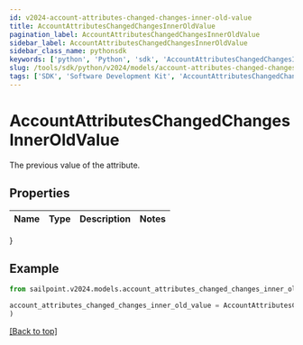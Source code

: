 ```yaml
---
id: v2024-account-attributes-changed-changes-inner-old-value
title: AccountAttributesChangedChangesInnerOldValue
pagination_label: AccountAttributesChangedChangesInnerOldValue
sidebar_label: AccountAttributesChangedChangesInnerOldValue
sidebar_class_name: pythonsdk
keywords: ['python', 'Python', 'sdk', 'AccountAttributesChangedChangesInnerOldValue', 'V2024AccountAttributesChangedChangesInnerOldValue'] 
slug: /tools/sdk/python/v2024/models/account-attributes-changed-changes-inner-old-value
tags: ['SDK', 'Software Development Kit', 'AccountAttributesChangedChangesInnerOldValue', 'V2024AccountAttributesChangedChangesInnerOldValue']
---
```


# AccountAttributesChangedChangesInnerOldValue

The previous value of the attribute.

## Properties

Name | Type | Description | Notes
------------ | ------------- | ------------- | -------------
}

## Example

```python
from sailpoint.v2024.models.account_attributes_changed_changes_inner_old_value import AccountAttributesChangedChangesInnerOldValue

account_attributes_changed_changes_inner_old_value = AccountAttributesChangedChangesInnerOldValue(
)

```
[[Back to top]](#) 

